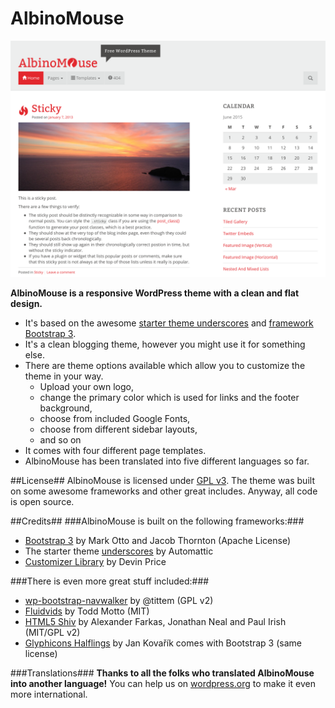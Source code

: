 AlbinoMouse
===========

![Screenshot of WordPress theme AlbinoMouse](screenshot.png "AlbinoMouse Screenshot")

**AlbinoMouse is a responsive WordPress theme with a clean and flat design.**

* It's based on the awesome [starter theme underscores](https://github.com/Automattic/underscores.me) and [framework Bootstrap 3](http://getbootstrap.com/).
* It's a clean blogging theme, however you might use it for something else.
* There are theme options available which allow you to customize the theme in your way. 
	* Upload your own logo,
	* change the primary color which is used for links and the footer background,
	* choose from included Google Fonts,
	* choose from different sidebar layouts,
	* and so on
* It comes with four different page templates.
* AlbinoMouse has been translated into five different languages so far.

##License##
AlbinoMouse is licensed under [GPL v3](https://github.com/pixelstrolch/AlbinoMouse/blob/master/license.txt). The theme was built on some awesome frameworks and other great includes. Anyway, all code is open source.

##Credits##
###AlbinoMouse is built on the following frameworks:###
* [Bootstrap 3](https://github.com/twbs/bootstrap) by Mark Otto and Jacob Thornton (Apache License)
* The starter theme [underscores](https://github.com/Automattic/underscores.me) by Automattic
* [Customizer Library](https://github.com/devinsays/customizer-library) by Devin Price

###There is even more great stuff included:###
* [wp-bootstrap-navwalker](https://github.com/twittem/wp-bootstrap-navwalker) by @tittem (GPL v2)
* [Fluidvids](https://github.com/toddmotto/fluidvids) by Todd Motto (MIT)
* [HTML5 Shiv](https://github.com/aFarkas/html5shiv) by Alexander Farkas, Jonathan Neal and Paul Irish (MIT/GPL v2)
* [Glyphicons Halflings](http://glyphicons.com) by Jan Kovařík comes with Bootstrap 3 (same license)

###Translations###
__Thanks to all the folks who translated AlbinoMouse into another language!__
You can help us on [wordpress.org](https://translate.wordpress.org/projects/wp-themes/albinomouse) to make it even more international.